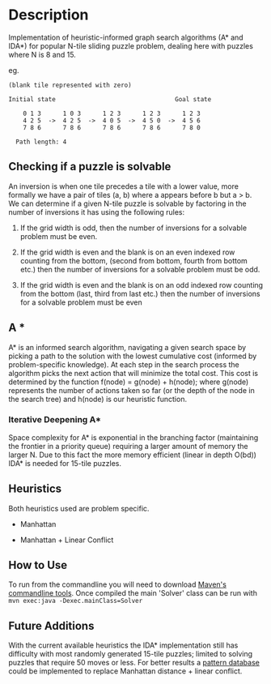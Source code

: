 # Description
Implementation of heuristic-informed graph search algorithms (A* and IDA*) for popular 
N-tile sliding puzzle problem, dealing here with puzzles where N is 8 and 15.

eg.

```
(blank tile represented with zero)

Initial state                                 Goal state

    0 1 3      1 0 3      1 2 3      1 2 3      1 2 3
    4 2 5  ->  4 2 5  ->  4 0 5  ->  4 5 0  ->  4 5 6
    7 8 6      7 8 6      7 8 6      7 8 6      7 8 0	   
  
  Path length: 4 
```

## Checking if a puzzle is solvable

An inversion is when one tile precedes a tile with a lower value, 
more formally we have a pair of tiles (a, b) where a appears
before b but a > b. We can determine if a given N-tile puzzle is solvable by factoring
in the number of inversions it has using the following rules:

1. If the grid width is odd, then the number of inversions for a solvable problem must be even. 

2. If the grid width is even and the blank is on an even indexed row counting from the bottom, 
(second from bottom, fourth from bottom etc.) then the number of inversions for a solvable problem must be odd. 

3. If the grid width is even and the blank is on an odd indexed row counting from the bottom 
(last, third from last etc.) then the number of inversions for a solvable problem must be even

## A *

A* is an informed search algorithm, navigating a given search
space by picking a path to the solution with the lowest cumulative cost 
(informed by problem-specific knowledge). At each step in the search process 
the algorithm picks the next action that will minimize the total cost. 
This cost is determined by the function f(node) = g(node) + h(node); where g(node) 
represents the number of actions taken so far (or the depth of the node in 
the search tree) and h(node) is our heuristic function.  

### Iterative Deepening A*

Space complexity for A* is exponential in the branching factor 
(maintaining the frontier in a priority queue) requiring a
larger amount of memory the larger N. Due to this fact the more
memory efficient (linear in depth O(bd)) IDA* is needed for 15-tile puzzles.

## Heuristics
Both heuristics used are problem specific.

* Manhattan

* Manhattan + Linear Conflict 

## How to Use
To run from the commandline you will need to download
[Maven's commandline tools](https://www.baeldung.com/install-maven-on-windows-linux-mac).
Once compiled the main 'Solver' class can be run with `mvn exec:java -Dexec.mainClass=Solver`

## Future Additions
With the current available heuristics the IDA* implementation
still has difficulty with most randomly generated 15-tile puzzles; 
limited to solving puzzles that require 50 moves or less. For better results
a [pattern database](https://algorithmsinsight.wordpress.com/graph-theory-2/a-star-in-general/implementing-a-star-to-solve-n-puzzle/)
could be implemented to replace Manhattan distance + linear conflict.
